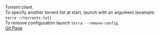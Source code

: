 Torrent client.\
To specify another torrent list at start, launch with an argument (example: ```torra ~/torrents.txt```)\
To remove configuration launch ```torra --remove-config```.\
[Git Page](https://github.com/colin-i/tora)
